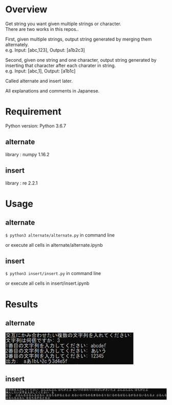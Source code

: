 # Overview
Get string you want given multiple strings or character.   
There are two works in this repos..  

First, given multiple strings, output string generated by merging them alternately.  
e.g. Input: [abc,123], Output: [a1b2c3]  

Second, given one string and one character, output string generated by inserting that character after each charater in string.  
e.g. Input: [abc,1], Output: [a1b1c]  

Called alternate and insert later.  

All explanations and comments in Japanese.  

# Requirement
Python version: Python 3.6.7  

## alternate
library : numpy 1.16.2  

## insert
library : re 2.2.1  

# Usage
## alternate
`$ python3 alternate/alternate.py` in command line

or
execute all cells in alternate/alternate.ipynb

## insert
`$ python3 insert/insert.py` in command line

or
execute all cells in insert/insert.ipynb

# Results
## alternate
<img  src=alternate/results_alternate.png width=400>

## insert
<img  src=insert/results_insert.png width=800>
